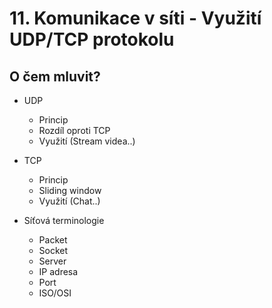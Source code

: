 # 11. Komunikace v síti - Využití UDP/TCP protokolu

## O čem mluvit?


- UDP
  - Princip
  - Rozdíl oproti TCP
  - Využití (Stream videa..)
- TCP
  - Princip
  - Sliding window
  - Využití (Chat..)
  
 - Síťová terminologie
    - Packet
    - Socket
    - Server
    - IP adresa
    - Port
    - ISO/OSI
    
